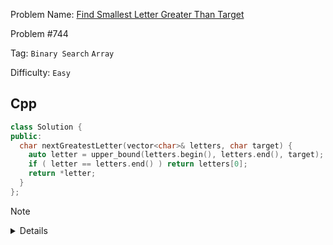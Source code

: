 Problem Name: [Find Smallest Letter Greater Than Target](https://leetcode.com/problems/find-smallest-letter-greater-than-target/description/)

Problem #744

Tag: `Binary Search` `Array`

Difficulty: `Easy`

## Cpp

```cpp
class Solution {
public:
  char nextGreatestLetter(vector<char>& letters, char target) {
    auto letter = upper_bound(letters.begin(), letters.end(), target);
    if ( letter == letters.end() ) return letters[0];
    return *letter;
  }
};
```

> [!NOTE]
>
> <details>
>   <li>As array is already sorted, just use lower bound</li>
>   <li>If found out return that letter otherwise return the first letter</li>
> </details>
